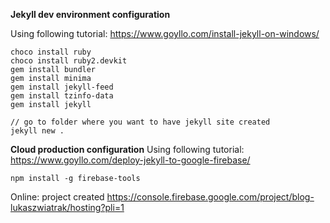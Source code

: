 **Jekyll dev environment configuration**

Using following tutorial: https://www.goyllo.com/install-jekyll-on-windows/
```
choco install ruby
choco install ruby2.devkit
gem install bundler
gem install minima
gem install jekyll-feed
gem install tzinfo-data
gem install jekyll

// go to folder where you want to have jekyll site created
jekyll new .
```


**Cloud production configuration**
Using following tutorial: https://www.goyllo.com/deploy-jekyll-to-google-firebase/

```
npm install -g firebase-tools
```

Online: project created https://console.firebase.google.com/project/blog-lukaszwiatrak/hosting?pli=1
